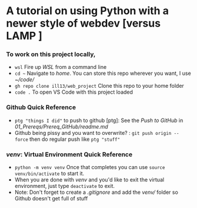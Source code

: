 # A tutorial on using Python with a newer style of webdev [versus LAMP ]


### To work on this project locally, 

- ```wsl``` Fire up *WSL* from a command line
- ```cd ~``` Navigate to *home*. You can store this repo wherever you want, I use *~/code/*
- ```gh repo clone ill13/web_project``` Clone this repo to your home folder
- ```code .``` To open VS Code with this project loaded


### Github Quick Reference
- ```ptg "things I did"``` to push to github [ptg]: See the *Push to GitHub* in *01_Prereqs/Prereq_GitHub/readme.md*
- Github being pissy and you want to overwrite? : ```git push origin --force``` then do regular push like ```ptg "stuff"```

### *venv*: Virtual Environment Quick Reference
- ```python -m venv venv``` Once that completes you can use ```source venv/bin/activate``` to start it.
- When you are done with *venv* and you'd like to exit the virtual environment, just type ```deactivate``` to exit. 
- Note: Don't forget to create a *.gitignore* and add the *venv/* folder so Github doesn't get full of stuff

